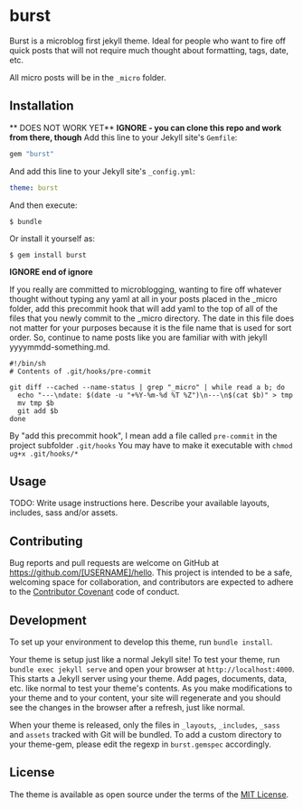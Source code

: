 # burst

Burst is a microblog first jekyll theme. Ideal for people who want to fire off quick posts that will not require much thought about formatting, tags, date, etc. 

All micro posts will be in the `_micro` folder. 

## Installation

** DOES NOT WORK YET**
**IGNORE - you can clone this repo and work from there, though**
Add this line to your Jekyll site's `Gemfile`:

```ruby
gem "burst"
```

And add this line to your Jekyll site's `_config.yml`:

```yaml
theme: burst
```

And then execute:

    $ bundle

Or install it yourself as:

    $ gem install burst

**IGNORE end of ignore**

If you really are committed to microblogging, wanting to fire off whatever thought without typing any yaml at all in your posts placed in the _micro folder, add this precommit hook that will add yaml to the top of all of the files that you newly commit to the _micro directory. The date in this file does not matter for your purposes because it is the file name that is used for sort order. So, continue to name posts like you are familiar with with jekyll yyyymmdd-something.md.

```
#!/bin/sh
# Contents of .git/hooks/pre-commit

git diff --cached --name-status | grep "_micro" | while read a b; do
  echo "---\ndate: $(date -u "+%Y-%m-%d %T %Z")\n---\n$(cat $b)" > tmp
  mv tmp $b
  git add $b
done
```

By "add this precommit hook", I mean add a file called `pre-commit` in the project subfolder `.git/hooks` You may have to make it executable with `chmod ug+x .git/hooks/*`


## Usage

TODO: Write usage instructions here. Describe your available layouts, includes, sass and/or assets.

## Contributing

Bug reports and pull requests are welcome on GitHub at https://github.com/[USERNAME]/hello. This project is intended to be a safe, welcoming space for collaboration, and contributors are expected to adhere to the [Contributor Covenant](http://contributor-covenant.org) code of conduct.

## Development

To set up your environment to develop this theme, run `bundle install`.

Your theme is setup just like a normal Jekyll site! To test your theme, run `bundle exec jekyll serve` and open your browser at `http://localhost:4000`. This starts a Jekyll server using your theme. Add pages, documents, data, etc. like normal to test your theme's contents. As you make modifications to your theme and to your content, your site will regenerate and you should see the changes in the browser after a refresh, just like normal.

When your theme is released, only the files in `_layouts`, `_includes`, `_sass` and `assets` tracked with Git will be bundled.
To add a custom directory to your theme-gem, please edit the regexp in `burst.gemspec` accordingly.

## License

The theme is available as open source under the terms of the [MIT License](https://opensource.org/licenses/MIT).

